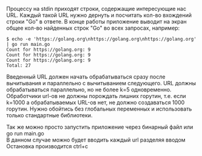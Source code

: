 Процессу на stdin приходят строки, содержащие интересующие нас URL.
Каждый такой URL нужно дернуть и посчитать кол-во вхождений строки "Go" в ответе.
В конце работы приложение выводит на экран общее кол-во найденных строк "Go" во всех запросах,
например:
```
$ echo -e 'https://golang.org\nhttps://golang.org\nhttps://golang.org' | go run main.go
Count for https://golang.org: 9
Count for https://golang.org: 9
Count for https://golang.org: 9
Total: 27
```
Введенный URL должен начать обрабатываться сразу после вычитывания и параллельно с вычитыванием следующего.
URL должны обрабатываться параллельно, но не более k=5 одновременно.
Обработчики url-ов не должны порождать лишних горутин, т.е. если k=1000 а обрабатываемых URL-ов нет,
не должно создаваться 1000 горутин.
Нужно обойтись без глобальных переменных и использовать только стандартные библиотеки.

Так же можно просто запустить приложение через бинарный файл или go run main.go  
В данном случае можно будет вводить каждый url разделяя вводом   
Остановка производится ctrl+c  
 